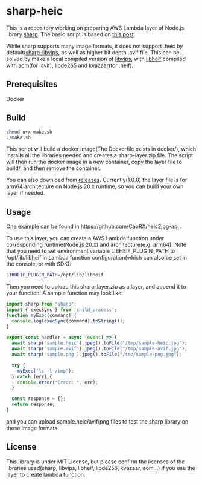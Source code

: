 # sharp-heic

This is a repository working on preparing AWS Lambda layer of Node.js library [sharp](https://github.com/lovell/sharp). The basic script is based on [this post](https://toshiro110.hatenablog.com/entry/2021/09/12/205439).

While sharp supports many image formats, it does not support .heic by default([sharp-libvips](https://github.com/lovell/sharp-libvips), as well as higher bit depth .avif file. This can be solved by make a local compiled version of [libvips](https://github.com/libvips/libvips), with [libheif](https://github.com/strukturag/libheif) compiled with [aom](https://aomedia.googlesource.com/aom/)(for .avif), [libde265](https://github.com/strukturag/libde265) and [kvazaar](https://github.com/ultravideo/kvazaar)(for .heif).

## Prerequisites
Docker

## Build
```sh
chmod u+x make.sh
./make.sh
```
This script will build a docker image(The Dockerfile exists in docker/), which installs all the libraries needed and creates a sharp-layer.zip file. The script will then run the docker image in a new container, copy the layer file to build/, and then remove the container.

You can also download from [releases](https://github.com/CaoRX/sharp-heic/releases). Currently(1.0.0) the layer file is for arm64 architecture on Node.js 20.x runtime, so you can build your own layer if needed.

## Usage
One example can be found in https://github.com/CaoRX/heic2jpg-api .

To use this layer, you can create a AWS Lambda function under corresponding runtime(Node.js 20.x) and architecture(e.g. arm64). Note that you need to set environment variable LIBHEIF_PLUGIN_PATH to /opt/lib/libheif in Lambda function configuration(which can also be set in the console, or with SDK):
```sh
LIBHEIF_PLUGIN_PATH=/opt/lib/libheif
```
Then you need to upload this sharp-layer.zip as a layer, and append it to your function. A sample function may look like:
```javascript
import sharp from "sharp";
import { execSync } from 'child_process';
function myExec(command) {
  console.log(execSync(command).toString());
}

export const handler = async (event) => {
  await sharp('sample.heic').jpeg().toFile("/tmp/sample-heic.jpg");
  await sharp('sample.avif').jpeg().toFile("/tmp/sample-avif.jpg");
  await sharp('sample.png').jpeg().toFile("/tmp/sample-png.jpg");

  try {
    myExec("ls -l /tmp");
  } catch (err) {
    console.error("Error: ", err);
  }

  const response = {};
  return response;
}
```
and you can upload sample.heic/avif/png files to test the sharp library on these image formats.

## License
This library is under MIT License, but please confirm the licenses of the libraries used(sharp, libvips, libheif, libde256, kvazaar, aom...) if you use the layer to create lambda function.
